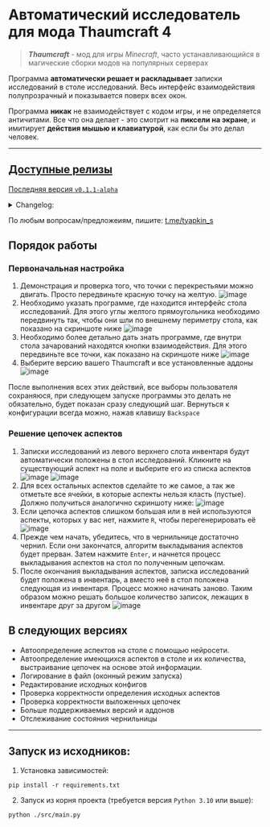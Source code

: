 # Автоматический исследователь для мода Thaumcraft 4
> _**Thaumcraft**_ - мод для игры _Minecraft_, часто устанавливающийся в магические сборки модов на популярных серверах
> 
Программа **автоматически решает и раскладывает** записки исследований в столе исследований.
Весь интерфейс взаимодействия полупрозрачный и показывается поверх всех окон.

Программа **никак** не взаимодействует с кодом игры, и не определяется античитами. 
Все что она делает - это смотрит на **пиксели на экране**, и имитирует **действия мышью и клавиатурой**, как если бы это делал человек.

---

## [Доступные релизы](https://github.com/SergTyapkin/thaumcraft-auto-researcher/releases)
[Последняя версия `v0.1.1-alpha`](https://github.com/SergTyapkin/thaumcraft-auto-researcher/releases/tag/v0.1.1-alpha)
<details>
<summary>Changelog:</summary>
- Ускорено решение цепочек аспектов
</details>


По любым вопросам/предложеиям, пишите: [t.me/tyapkin_s](https://t.me/tyapkin_s)

## Порядок работы
### Первоначальная настройка
1. Демонстрация и проверка того, что точки с перекрестьями можно двигать. 
Просто передвиньте красную точку на желтую.
![image](README_images/enroll.png)
2. Необходимо указать программе, где находится интерфейс стола исследований. 
Для этого углы желтого прямоугольника необходимо передвинуть так, чтобы они шли по внешнему периметру стола, как показано на скриншоте ниже
![image](README_images/find_table.png)
3. Необходимо более детально дать знать программе, где внутри стола зачарований находятся кнопки взаимодействия.
Для этого передвиньте все точки, как показано на скриншоте ниже
![image](README_images/setup_controls.png)
4. Выберите версию вашего Thaumcraft и все установленные аддоны
![image](README_images/setup_version_and_addons.png) 

После выполнения всех этих действий, все выборы пользователя сохраняюся,
при следующем запуске программы это делать не обязательно, будет показан сразу следующий шаг.
Вернуться к конфигурации всегда можно, нажав клавишу `Backspace`

### Решение цепочек аспектов
1. Записки исследований из левого верхнего слота инвентаря будут автоматически положены в стол исследований.
Кликните на существующий аспект на поле и выберите его из списка аспектов
![image](README_images/setup_table_aspects.png)
![image](README_images/setup_table_aspects_1.png)
2. Для всех остальных аспектов сделайте то же самое, а так же отметьте все ячейки, в которые
аспекты нельзя класть (пустые). Должно получиться аналогично скриншоту ниже:
![image](README_images/setup_table_aspects_2.png)
3. Если цепочка аспектов слишком большая или в ней используются аспекты, которых у вас нет, нажмите `R`, чтобы перегенерировать её
![image](README_images/setup_table_aspects_3.png)
4. Прежде чем начать, убедитесь, что в чернильнице достаточно чернил. Если они закончатся, алгоритм выкладывания аспектов будет прерван.
Затем нажмите `Enter`, и начнется процесс выкладывания аспектов на стол по полученным цепочкам.
5. После окончания выкладывания аспектов, записка исследований будет положена в инвентарь,
а вместо неё в стол положена следующая из инвентаря.
Процесс можно начинать заново. Таким образом можно решать большое количество записок, лежащих в инвентаре друг за другом
![image](README_images/solving_done.png)


## В следующих версиях
- Автоопределение аспектов на столе с помощью нейросети.
- Автоопределение имеющихся аспектов в столе и их количества, выстраивание цепочек на основе этой информации.
- Логирование в файл (оконный режим запуска)
- Редактирование исходных конфигов
- Проверка корректности определения исходных аспектов
- Проверка корректности выложенных цепочек
- Больше поддерживаемых версий и аддонов
- Отслеживание состояния чернильницы

---
## Запуск из исходников:
1. Установка зависимостей:
```shell
pip install -r requirements.txt
```

2. Запуск из корня проекта (требуется версия `Python 3.10` или выше):
```shell
python ./src/main.py
```
